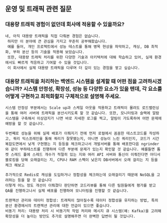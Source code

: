 ## 운영 및 트래픽 관련 질문

### 대용량 트래픽 경험이 없던데 회사에 적응할 수 있을까요?

```text
네, 아직 대용량 트래픽을 직접 다뤄본 경험은 없습니다.
 하지만 이 분야에 큰 관심을 가지고 꾸준히 공부해왔습니다. 
 예를 들어, 개인 프로젝트에서 성능 테스트를 통해 병목 현상을 파악하고, 캐싱, DB 최적화, 부하 분산 등의 기술을 적용해 보았습니다. 
 또한, 대용량 트래픽 처리를 위한 다양한 기술과 아키텍처에 대해 학습하고 있어, 실제 환경에서도 빠르게 적응하고 기여할 수 있을 것입니다. 
 이 회사에서 실제 대용량 트래픽을 다루며 더 깊이 있는 경험을 쌓고 싶습니다.
```

### 대용량 트래픽을 처리하는 백엔드 시스템을 설계할 때 어떤 점을 고려하시겠습니까? 시스템 안정성, 확장성, 성능 등 다양한 요소가 있을 텐데, 각 요소를 어떻게 구현하고 최적화할지 구체적으로 설명해 주세요.

```text
시스템 안정성 부분에서는 Scale up과 스케일 아웃을 적용하고 트래픽이 몰려도 로드밸런싱을 통해 여러 서버에 트래픽을 분산시키도록 할 것 같습니다. 또한, 모니터링과 슬랙에 알람 시스템을 구축해서 이상감지가 나면 바로 자세한 로그를 찍고, 알림이 가도록하여 어떤 문제에 예방을 할 것 같습니다.

두번째로 성능을 위해 실제 배포가 이뤄지기 전에 먼저 로컬에서 꼼꼼한 테스트코드를 작성하고, 쿼리 익스프레인을 통해 쿼리가 잘못됐는지, 아니면 성능이 느린 쿼리인지, 코드가 시간복잡도면에서 낮게 구현했는 지 등등을 체크하고나서 개발서버를 통해 배포한다음 ngrinder와 같이 부하테스트를 진행하여 다른 부분에 문제가 있는지 확인할 것 같습니다. 예를들면 톰켓 스레드 풀에 스레드 개수가 적절히 있는 지와 여러 API 서버와 통신이 이뤄진다면 어디서 블로킹을 당해 오래걸리는 지, CPU나 RAM 스펙이 낮은지 DB서버에서 오래 걸리는 지 등을 체크 해보고 

추가적으로 Redis로 캐싱을 도입하거나 정합성을 체크하는데 오래걸리기 때문에 NoSQL을 고려하는 등을 할 것 같습니다 
이렇게 어느 정도 개선이 이뤄졌다 판단하면 코드리뷰를 통해 다른 팀원들에게 평가를 받고 QA를 진행하고나서 실제 배포를 진행하여 모니터링을 진행할 것 같습니다.
```

```text
트랜잭션 관리와 데이터 정합성: 트래픽이 많아질수록 데이터 정합성을 유지하는 방법, 특히 분산 환경에서의 트랜잭션 관리에 대한 언급이 있으면 좋습니다.
비동기 처리: 대용량 처리 시 비동기적 작업 처리와 메시지 큐 시스템(예: Kafka)을 고려해 확장성을 더 높이는 방안도 추가로 설명해주면 더 완벽한 답변이 될 것입니다.
```